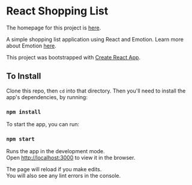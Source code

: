 # React Shopping List

The homepage for this project is [here](http://tylermorrisford.github.io/shopping).

A simple shopping list application using React and Emotion. Learn more about Emotion [here](https://emotion.sh/docs/introduction).

This project was bootstrapped with [Create React App](https://github.com/facebook/create-react-app).

## To Install

Clone this repo, then `cd` into that directory. Then you'll need to install the app's dependencies, by running:

### `npm install`

To start the app, you can run:

### `npm start`

Runs the app in the development mode.<br />
Open [http://localhost:3000](http://localhost:3000) to view it in the browser.

The page will reload if you make edits.<br />
You will also see any lint errors in the console.